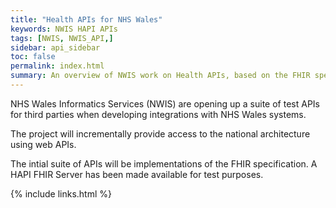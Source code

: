 ```yaml
---
title: "Health APIs for NHS Wales"
keywords: NWIS HAPI APIs
tags: [NWIS, NWIS_API,]
sidebar: api_sidebar
toc: false
permalink: index.html
summary: An overview of NWIS work on Health APIs, based on the FHIR specification.
---
```


NHS Wales Informatics Services (NWIS) are opening up a suite of test APIs for third parties when developing integrations with NHS Wales systems.

The project will incrementally provide access to the national architecture using web APIs.

The intial suite of APIs will be implementations of the FHIR specification. A HAPI FHIR Server has been made available for test purposes.
 
{% include links.html %}
